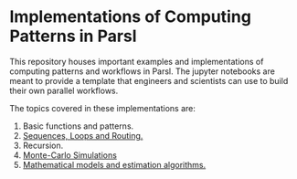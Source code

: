 # Implementations of Computing Patterns in Parsl

This repository houses important examples and implementations of computing patterns and workflows in Parsl. The jupyter notebooks are meant to provide a template that engineers and scientists can use to build their own parallel workflows.

The topics covered in these implementations are: 

1. Basic functions and patterns.
2. [Sequences, Loops and Routing.](https://github.com/Parsl/parallel_patterns/blob/master/Sequences%20and%20Loops.ipynb)
3. Recursion.
4. [Monte-Carlo Simulations](https://github.com/Parsl/parallel_patterns/blob/master/Monte-Carlo%20Simulations.ipynb)
5. [Mathematical models and estimation algorithms.](https://github.com/Parsl/parallel_patterns/blob/master/Mathematical%20Models%20and%20Estimation%20Algorithms.ipynb)
